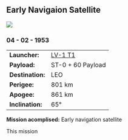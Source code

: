 ## Early Navigaion Satellite

![](.jpg)
### 04 - 02 - 1953

|          |                |
|----------|----------------|
| **Launcher:** | [LV-1 T1](../lvs/lv1-t1) |
| **Payload:** | ST-0 + 60 Payload |
| **Destination:** | LEO |
| **Perigee:**| 801 km |
| **Apogee:**|  861 km |
| **Inclination:** | 65° |

**Mission acomplised:** Early navigation satellite

This mission 

